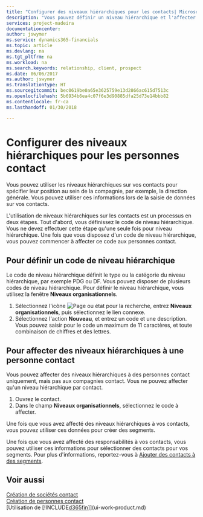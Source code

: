 ```yaml
---
title: "Configurer des niveaux hiérarchiques pour les contacts| Microsoft Docs"
description: "Vous pouvez définir un niveau hiérarchique et l'affecter à vos contacts pour indiquer leur position au sein de leur compagnie, par exemple, la direction générale."
services: project-madeira
documentationcenter: 
author: jswymer
ms.service: dynamics365-financials
ms.topic: article
ms.devlang: na
ms.tgt_pltfrm: na
ms.workload: na
ms.search.keywords: relationship, client, prospect
ms.date: 06/06/2017
ms.author: jswymer
ms.translationtype: HT
ms.sourcegitcommit: bec0619be0a65e3625759e13d2866ac615d7513c
ms.openlocfilehash: 5b6934b6ea4c07f6e3d90885dfa25d73e14bbb82
ms.contentlocale: fr-ca
ms.lasthandoff: 01/30/2018

---
```

# <a name="set-up-organizational-levels-for-contact-persons"></a>Configurer des niveaux hiérarchiques pour les personnes contact
Vous pouvez utiliser les niveaux hiérarchiques sur vos contacts pour spécifier leur position au sein de la compagnie, par exemple, la direction générale. Vous pouvez utiliser ces informations lors de la saisie de données sur vos contacts.

L'utilisation de niveaux hiérarchiques sur les contacts est un processus en deux étapes. Tout d'abord, vous définissez le code de niveau hiérarchique. Vous ne devez effectuer cette étape qu'une seule fois pour niveau hiérarchique. Une fois que vous disposez d'un code de niveau hiérarchique, vous pouvez commencer à affecter ce code aux personnes contact.

## <a name="to-define-an-organizational-level-code"></a>Pour définir un code de niveau hiérarchique
Le code de niveau hiérarchique définit le type ou la catégorie du niveau hiérarchique, par exemple PDG ou DF. Vous pouvez disposer de plusieurs codes de niveau hiérarchique. Pour définir le niveau hiérarchique, vous utilisez la fenêtre **Niveaux organisationnels**.

1. Sélectionnez l'icône ![Page ou état pour la recherche](media/ui-search/search_small.png "icône Page ou état pour la recherche"), entrez **Niveaux organisationnels**, puis sélectionnez le lien connexe.
2. Sélectionnez l'action **Nouveau**, et entrez un code et une description. Vous pouvez saisir pour le code un maximum de 11 caractères, et toute combinaison de chiffres et des lettres.

## <a name="to-assign-organizational-levels-to-a-contact-person"></a>Pour affecter des niveaux hiérarchiques à une personne contact
Vous pouvez affecter des niveaux hiérarchiques à des personnes contact uniquement, mais pas aux compagnies contact. Vous ne pouvez affecter qu'un niveau hiérarchique par contact.

1. Ouvrez le contact.
2. Dans le champ **Niveaux organisationnels**, sélectionnez le code à affecter.

Une fois que vous avez affecté des niveaux hiérarchiques à vos contacts, vous pouvez utiliser ces données pour créer des segments.

Une fois que vous avez affecté des responsabilités à vos contacts, vous pouvez utiliser ces informations pour sélectionner des contacts pour vos segments. Pour plus d'informations, reportez-vous à [Ajouter des contacts à des segments](marketing-add-contact-segment.md).

## <a name="see-also"></a>Voir aussi
[Création de sociétés contact](marketing-create-contact-companies.md)  
[Création de personnes contact](marketing-create-contact-persons.md)  
[Utilisation de [!INCLUDE[d365fin](includes/d365fin_md.md)]](ui-work-product.md)  

